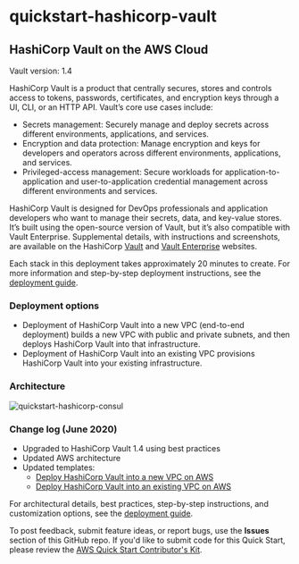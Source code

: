 # quickstart-hashicorp-vault
## HashiCorp Vault on the AWS Cloud
Vault version: 1.4

HashiCorp Vault is a product that centrally secures, stores and controls access to tokens, passwords, certificates, and encryption keys through a UI, CLI, or an HTTP API. Vault’s core use cases include:

* Secrets management: Securely manage and deploy secrets across different environments, applications, and services.
* Encryption and data protection: Manage encryption and keys for developers and operators across different environments, applications, and services.
* Privileged-access management: Secure workloads for application-to-application and user-to-application credential management across different environments and services.

HashiCorp Vault is designed for DevOps professionals and application developers who want to manage their secrets, data, and key-value stores. It’s built using the open-source version of Vault, but it’s also compatible with Vault Enterprise. Supplemental details, with instructions and screenshots, are available on the HashiCorp [Vault](https://www.vaultproject.io/) and [Vault Enterprise](https://www.hashicorp.com/vault.html) websites.

Each stack in this deployment takes approximately 20 minutes to create. For more information and step-by-step deployment instructions, see the [deployment guide](https://fwd.aws/j4xqw).

### Deployment options
* Deployment of HashiCorp Vault into a new VPC (end-to-end deployment) builds a new VPC with public and private subnets, and then deploys HashiCorp Vault into that infrastructure.
* Deployment of HashiCorp Vault into an existing VPC provisions HashiCorp Vault into your existing infrastructure.

### Architecture
![quickstart-hashicorp-consul](https://d0.awsstatic.com/partner-network/QuickStart/datasheets/hashicorp-vault-on-aws-architecture.png)

### Change log (June 2020)
* Upgraded to HashiCorp Vault 1.4 using best practices
* Updated AWS architecture
* Updated templates:
  * [Deploy HashiCorp Vault into a new VPC on AWS](https://fwd.aws/wN73v)
  * [Deploy HashiCorp Vault into an existing VPC on AWS](https://fwd.aws/keAD3) 
  
For architectural details, best practices, step-by-step instructions, and customization options, see the [deployment guide](https://fwd.aws/j4xqw).

To post feedback, submit feature ideas, or report bugs, use the **Issues** section of this GitHub repo.
If you'd like to submit code for this Quick Start, please review the [AWS Quick Start Contributor's Kit](https://aws-quickstart.github.io/).
